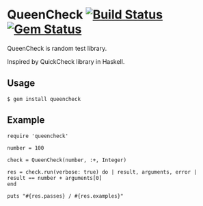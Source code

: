 # QueenCheck [![Build Status](https://secure.travis-ci.org/rosylilly/QueenCheck.png)](http://travis-ci.org/rosylilly/QueenCheck) [![Gem Status](https://gemnasium.com/rosylilly/QueenCheck.png)](https://gemnasium.com/rosylilly/QueenCheck)

QueenCheck is random test library.

Inspired by QuickCheck library in Haskell.

## Usage

    $ gem install queencheck


## Example

    require 'queencheck'
    
    number = 100
    
    check = QueenCheck(number, :+, Integer)
    
    res = check.run(verbose: true) do | result, arguments, error |
    result == number + arguments[0]
    end
    
    puts "#{res.passes} / #{res.examples}"
